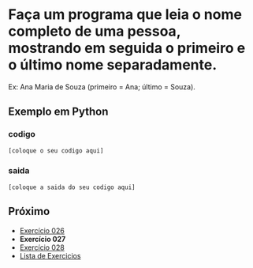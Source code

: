 # Faça um programa que leia o nome completo de uma pessoa, mostrando em seguida o primeiro e o último nome separadamente.

Ex: Ana Maria de Souza (primeiro = Ana; último = Souza).

## Exemplo em Python

### codigo

``` python
[coloque o seu codigo aqui]
```

### saida

```
[coloque a saida do seu codigo aqui]
```

## Próximo

- [Exercício 026](../../026python)
- **Exercício 027**
- [Exercício 028](../../028python)
- [Lista de Exercicios](../../)

